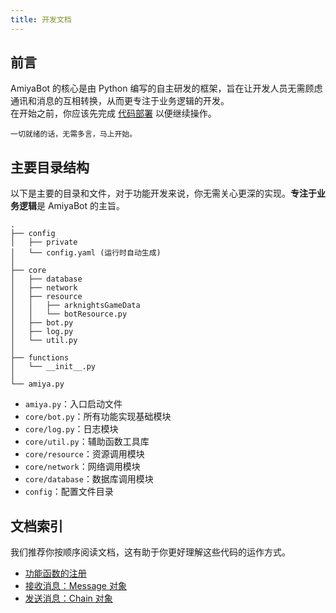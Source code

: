 ```yaml
---
title: 开发文档
---
```


## 前言

AmiyaBot 的核心是由 Python 编写的自主研发的框架，旨在让开发人员无需顾虑通讯和消息的互相转换，从而更专注于业务逻辑的开发。<br>
在开始之前，你应该先完成 [代码部署](/docs/deployByCode) 以便继续操作。

    一切就绪的话，无需多言，马上开始。

## 主要目录结构

以下是主要的目录和文件，对于功能开发来说，你无需关心更深的实现。**专注于业务逻辑**是 AmiyaBot 的主旨。

``` {12,16}
.
├── config
│   ├── private
│   └── config.yaml (运行时自动生成)
│
├── core
│   ├── database
│   ├── network
│   ├── resource
│   │   ├── arknightsGameData
│   │   └── botResource.py
│   ├── bot.py
│   ├── log.py
│   └── util.py
│
├── functions
│   └── __init__.py
│
└── amiya.py
```

- `amiya.py`：入口启动文件
- `core/bot.py`：所有功能实现基础模块
- `core/log.py`：日志模块
- `core/util.py`：辅助函数工具库
- `core/resource`：资源调用模块
- `core/network`：网络调用模块
- `core/database`：数据库调用模块
- `config`：配置文件目录

## 文档索引

我们推荐你按顺序阅读文档，这有助于你更好理解这些代码的运作方式。

- [功能函数的注册](/docs/develop/funcsRegister)
- [接收消息：Message 对象](/docs/develop/messageObject)
- [发送消息：Chain 对象](/docs/develop/chainObject)

